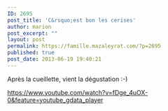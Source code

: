 ```yaml
---
ID: 2695
post_title: 'C&rsquo;est bon les cerises'
author: marion
post_excerpt: ""
layout: post
permalink: https://famille.mazaleyrat.com/?p=2695
published: true
post_date: 2013-06-19 19:40:21
---
```

Après la cueillette, vient la dégustation :-)

https://www.youtube.com/watch?v=fDge_4uOX-0&feature=youtube_gdata_player